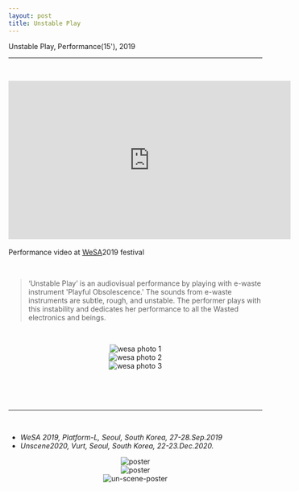 ```yaml
---
layout: post
title: Unstable Play
---
```


Unstable Play, Performance(15'), 2019

***

<br/>
<p align="middle">
<div class="video-container">
<iframe width="560" height="315" src="https://www.youtube.com/embed/VgJLvaYKQ8c" frameborder="0" allow="accelerometer; autoplay; encrypted-media; gyroscope; picture-in-picture" allowfullscreen></iframe>
</div>
<br/>
Performance video at <a href="https://www.wesa.kr/2019" target="blank">WeSA</a>2019 festival
</p>
<br/>

>‘Unstable Play’ is an audiovisual performance by playing with e-waste instrument 'Playful Obsolescence.' The sounds from e-waste instruments are subtle, rough, and unstable. The performer plays with this instability and dedicates her performance to all the Wasted electronics and beings.

<br/>

<div>
<p align="middle">
<img class="img_horizontal" src="http://drive.google.com/uc?export=view&id=1RWUqf-EnjYDDFC7ah66No3umjciPbLpM" alt="wesa photo 1" title="wesa photo 1"/>
<br/>
<img class="img_horizontal" src="http://drive.google.com/uc?export=view&id=1cE_UXkJmpJMl3px-UBGDQqqOXR7PAaM9" alt="wesa photo 2" title="wesa photo 2"/>
<br/>
<img class="img_horizontal" src="http://drive.google.com/uc?export=view&id=1OZKfdGbWmkf-PlbWxPCQbIzC2Na6Tabv" alt="wesa photo 3" title="wesa photo 3"/>
<br/>
</p>
</div>

<br/><br/><br/>

<hr>

<br/>
<ul>
<li><i>WeSA 2019, Platform-L, Seoul, South Korea, 27-28.Sep.2019</i></li>
<li><i>Unscene2020, Vurt, Seoul, South Korea, 22-23.Dec.2020.</i></li>
</ul>

<div class="img_row">
<p align="middle">
	<img class="img_poster" src="http://drive.google.com/uc?export=view&id=1LSa0zaHmEj-C_bPxI-0YpTjSI-V1IMpM" alt="poster" title="poster"/>
  <br/>
  <img class="img_poster" src="http://drive.google.com/uc?export=view&id=16Igbu94fpa5mPW21cnteIDfkUEudGaIx" alt="poster" title="poster"/>
	<br/>
  <img class="img_poster" src="{{ site.baseurl }}/img/work_footage/un-scene_2020.jpg" alt="un-scene-poster" title="un-scene-poster"/>
  </p>
</div>

<br/><br/><br/>
